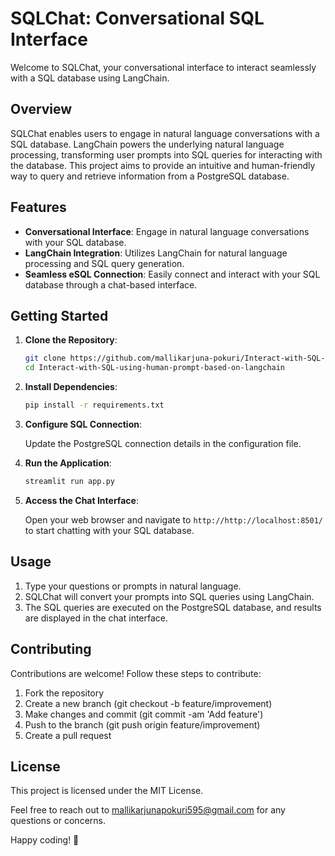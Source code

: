 # SQLChat: Conversational SQL Interface

Welcome to SQLChat, your conversational interface to interact seamlessly with a SQL database using LangChain.

## Overview

SQLChat enables users to engage in natural language conversations with a SQL database. LangChain powers the underlying natural language processing, transforming user prompts into SQL queries for interacting with the database. This project aims to provide an intuitive and human-friendly way to query and retrieve information from a PostgreSQL database.

## Features

- **Conversational Interface**: Engage in natural language conversations with your SQL database.
- **LangChain Integration**: Utilizes LangChain for natural language processing and SQL query generation.
- **Seamless eSQL Connection**: Easily connect and interact with your SQL database through a chat-based interface.

## Getting Started

1. **Clone the Repository**:

    ```bash
    git clone https://github.com/mallikarjuna-pokuri/Interact-with-SQL-using-human-prompt-based-on-langchain.git
    cd Interact-with-SQL-using-human-prompt-based-on-langchain
    ```

2. **Install Dependencies**:

    ```bash
    pip install -r requirements.txt
    ```

3. **Configure SQL Connection**:

    Update the PostgreSQL connection details in the configuration file.

4. **Run the Application**:

    ```bash
    streamlit run app.py
    ```

5. **Access the Chat Interface**:

    Open your web browser and navigate to `http://http://localhost:8501/` to start chatting with your SQL database.

## Usage

1. Type your questions or prompts in natural language.
2. SQLChat will convert your prompts into SQL queries using LangChain.
3. The SQL queries are executed on the PostgreSQL database, and results are displayed in the chat interface.

## Contributing
Contributions are welcome! Follow these steps to contribute:


1. Fork the repository
2. Create a new branch (git checkout -b feature/improvement)
3. Make changes and commit (git commit -am 'Add feature')
4. Push to the branch (git push origin feature/improvement)
5. Create a pull request

## License
This project is licensed under the MIT License.

Feel free to reach out to mallikarjunapokuri595@gmail.com for any questions or concerns.

Happy coding! 🚀

